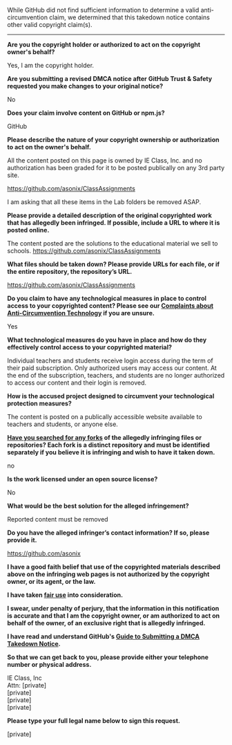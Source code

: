 While GitHub did not find sufficient information to determine a valid anti-circumvention claim, we determined that this takedown notice contains other valid copyright claim(s).

---

**Are you the copyright holder or authorized to act on the copyright owner's behalf?**

Yes, I am the copyright holder.

**Are you submitting a revised DMCA notice after GitHub Trust & Safety requested you make changes to your original notice?**

No

**Does your claim involve content on GitHub or npm.js?**

GitHub

**Please describe the nature of your copyright ownership or authorization to act on the owner's behalf.**

All the content posted on this page is owned by IE Class, Inc. and no authorization has been graded for it to be posted publically on any 3rd party site.

https://github.com/asonix/ClassAssignments

I am asking that all these items in the Lab folders be removed ASAP.

**Please provide a detailed description of the original copyrighted work that has allegedly been infringed. If possible, include a URL to where it is posted online.**

The content posted are the solutions to the educational material we sell to schools.
https://github.com/asonix/ClassAssignments

**What files should be taken down? Please provide URLs for each file, or if the entire repository, the repository’s URL.**

https://github.com/asonix/ClassAssignments

**Do you claim to have any technological measures in place to control access to your copyrighted content? Please see our <a href="https://docs.github.com/articles/guide-to-submitting-a-dmca-takedown-notice#complaints-about-anti-circumvention-technology">Complaints about Anti-Circumvention Technology</a> if you are unsure.**

Yes

**What technological measures do you have in place and how do they effectively control access to your copyrighted material?**

Individual teachers and students receive login access during the term of their paid subscription. Only authorized users may access our content. At the end of the subscription, teachers, and students are no longer authorized to access our content and their login is removed.

**How is the accused project designed to circumvent your technological protection measures?**

The content is posted on a publically accessible website available to teachers and students, or anyone else.

**<a href="https://docs.github.com/articles/dmca-takedown-policy#b-what-about-forks-or-whats-a-fork">Have you searched for any forks</a> of the allegedly infringing files or repositories? Each fork is a distinct repository and must be identified separately if you believe it is infringing and wish to have it taken down.**

no

**Is the work licensed under an open source license?**

No

**What would be the best solution for the alleged infringement?**

Reported content must be removed

**Do you have the alleged infringer’s contact information? If so, please provide it.**

https://github.com/asonix

**I have a good faith belief that use of the copyrighted materials described above on the infringing web pages is not authorized by the copyright owner, or its agent, or the law.**

**I have taken <a href="https://www.lumendatabase.org/topics/22">fair use</a> into consideration.**

**I swear, under penalty of perjury, that the information in this notification is accurate and that I am the copyright owner, or am authorized to act on behalf of the owner, of an exclusive right that is allegedly infringed.**

**I have read and understand GitHub's <a href="https://docs.github.com/articles/guide-to-submitting-a-dmca-takedown-notice/">Guide to Submitting a DMCA Takedown Notice</a>.**

**So that we can get back to you, please provide either your telephone number or physical address.**

IE Class, Inc  
Attn: [private]  
[private]  
[private]  
[private]  

**Please type your full legal name below to sign this request.**

[private]  
